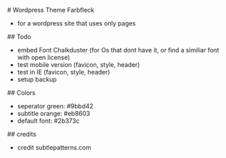 # Wordpress Theme Farbfleck
* for a wordpress site that uses only pages

## Todo
* embed Font Chalkduster (for Os that dont have it, or find a similiar font with open license)
* test mobile version (favicon, style, header)
* test in IE (favicon, style, header)
* setup backup

## Colors

* seperator green: #9bbd42
* subtitle orange: #eb8603
* default font: #2b373c

## credits
* credit subtlepatterns.com 
